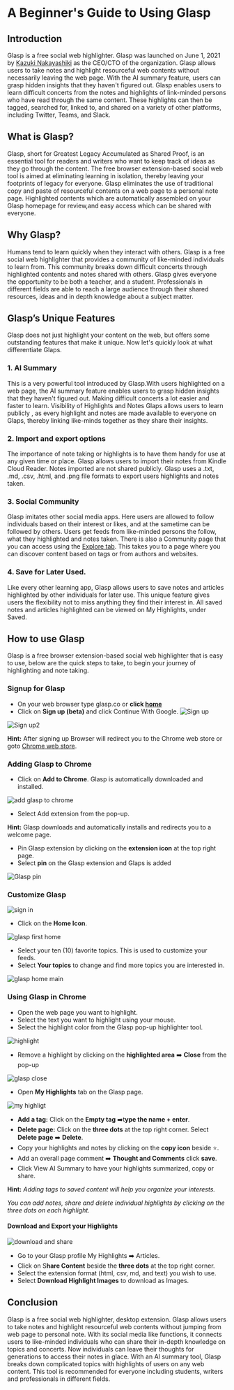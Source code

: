 # A Beginner's Guide to Using Glasp

## Introduction
Glasp is a free social web highlighter. Glasp was launched on June 1, 2021 by [Kazuki Nakayashiki](https://www.crunchbase.com/person/kazuki-nakayashiki) as the CEO/CTO of the organization. Glasp allows users to take notes and highlight resourceful  web contents without necessarily leaving the web page. With the AI summary feature, users can grasp hidden insights that they haven't figured out. Glasp enables users to learn difficult concerts from the notes and highlights of link-minded persons who have read through the same content. These highlights can then be tagged, searched for, linked to, and shared on a variety of other platforms, including Twitter, Teams, and Slack.

## What is Glasp?
Glasp, short for Greatest Legacy Accumulated as Shared Proof, is an essential tool for readers and writers who want to keep track of ideas as they go through the content. The free browser extension-based social web tool is aimed at eliminating learning in isolation, thereby leaving your footprints of legacy for everyone. Glasp eliminates the use of traditional copy and paste of resourceful contents on a web page to a personal note page. Highlighted contents which are automatically assembled on your Glasp homepage for review,and easy access which can be shared with everyone. 

## Why Glasp?
Humans tend to learn quickly when they interact with others. Glasp is a free social web highlighter that provides a community of like-minded individuals to learn from. This community breaks down difficult concerts through highlighted contents and notes shared with others. Glasp gives everyone the opportunity to be both a teacher, and a student. Professionals in different fields are able to reach a large audience through their shared resources, ideas and in depth knowledge about a subject matter. 

## Glasp’s Unique Features
Glasp does not just highlight your content on the web, but offers some outstanding features that make it unique. Now let's quickly  look at what differentiate Glaps.
### 1. AI Summary 
This is a very powerful tool introduced by Glasp.With users highlighted on a web page, the AI summary feature enables users to grasp hidden insights that they haven't figured out. Making difficult concerts a lot easier and faster to learn. 
Visibility of Highlights and Notes
Glaps allows users to learn publicly , as every highlight and notes are made available to everyone on Glaps, thereby linking like-minds together as they share their insights.
### 2. Import and export options
The importance of note taking or highlights is to have them handy for use at any given time or place. Glasp allows users to import their notes from Kindle Cloud Reader. Notes imported are not shared publicly.
Glasp uses a .txt, .md, .csv, .html, and .png file formats to export users highlights and notes taken. 

### 3. Social Community 
Glasp imitates other social media apps. Here users are allowed to follow individuals based on their interest or likes, and at the sametime can be followed by others. Users get feeds from like-minded persons the follow, what they highlighted and notes taken.
There is also a Community page that you can access using the [Explore tab](https://glasp.co/explore/). This takes you to a page where you can discover content based on tags or from authors and websites.

### 4. Save for Later Used.
Like every other learning app, Glasp allows users to save notes and articles highlighted by other individuals for later use. This unique feature gives users the flexibility not to miss anything they find their interest in.  All saved notes and articles highlighted can be viewed on My Highlights, under Saved.  

## How to use Glasp
Glasp is a free browser extension-based social web highlighter that is easy to use, below are the quick steps to take, to begin your journey of highlighting and note taking.

### Signup for Glasp
* On your web  browser type glasp.co or **click [home](https://glasp.co/)**
* Click on **Sign up (beta)** and click Continue With Google.
![Sign up](images/glasp%20signup.png)

![Sign up2](images/glasp%20signup%202.png)

**Hint:** After signing up Browser will redirect you to the Chrome web store or goto [Chrome web store](https://chrome.google.com/webstore/detail/glasp-social-web-highligh/blillmbchncajnhkjfdnincfndboieik). 

### Adding Glasp to Chrome
* Click on **Add to Chrome**. Glasp is automatically downloaded and installed. 

![add glasp to chrome](images/add%20glasp.png)
* Select Add extension from the pop-up.

**Hint:** Glasp downloads and automatically installs and redirects you to a welcome page.

* Pin Glasp extension by clicking on the **extension icon** at the top right page.
* Select **pin** on the Glasp extension and Glaps is added

![Glasp pin](images/glasp%20pin1.png)

### Customize Glasp

![sign in](images/glasp%20signin.png)


* Click on the **Home Icon**.

![glasp first home](images/glasp%20first%20home.png)

* Select your ten (10) favorite topics. This is used to customize your feeds. 
* Select  **Your topics** to change and find more topics you are interested in.

![glasp home main](images/glasp%20home%20main.png)

### Using Glasp in Chrome

* Open the web page you want to highlight. 
* Select the text you want to highlight using your mouse.
* Select the highlight color from the Glasp pop-up highlighter tool.

![highlight](images/glasp%20first%20highlight%202.png)

* Remove a highlight by clicking on the **highlighted area**  ➡️ **Close** from the pop-up

![glasp close](images/glasp%20close.png)

* Open **My Highlights** tab on the Glasp page.


![my highligt](images/annotely_image.png)

* **Add a tag:** Click on the **Empty tag** ➡️t**ype the name + enter**. 
* **Delete page:** Click on the  **three dots** at the top right corner. 
        Select **Delete page** ➡️ **Delete**. 
* Copy your highlights and notes by clicking on the **copy icon** beside ⭐.
* Add an overall page comment ➡️ **Thought and Comments** click **save**.
* Click View AI Summary to have your highlights summarized, copy or share.

**Hint:** *Adding tags to saved content will help you organize your interests.*

*You can add notes, share and delete individual highlights by clicking on the three dots on each highlight.*

#### Download and Export your Highlights

![download and share](images/glasp%20download%20and%20share.png)

* Go to your Glasp profile  My Highlights ➡️ Articles. 
* Click on S**hare Content** beside the **three dots** at the top right corner.
* Select the extension format (html, csv, md, and text) you wish to use.
* Select **Download Highlight Images** to download as Images.

## Conclusion 
Glasp is a free social web highlighter, desktop extension. Glasp allows users to take notes and highlight resourceful  web contents without jumping from web page to personal note. With its social media like functions, it connects users to like-minded individuals who can share their in-depth knowledge on topics and concerts. Now individuals can leave their thoughts for generations to access their notes in glace. With an AI summary tool, Glasp breaks down complicated topics with highlights of users on any web content. This tool is recommended for everyone including students, writers and professionals in different fields. 

